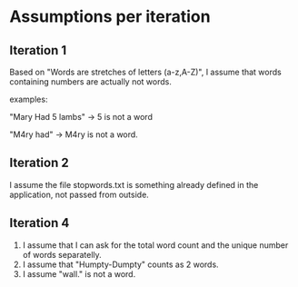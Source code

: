 # Assumptions per iteration

## Iteration 1
Based on "Words are stretches of letters (a-z,A-Z)", I assume that words containing numbers are actually not words.

examples: 

"Mary Had 5 lambs"  -> 5 is not a word

"M4ry had" -> M4ry is not a word.


## Iteration 2 

I assume the file stopwords.txt is something already defined in the application, not passed from outside. 


## Iteration 4
1. I assume that I can ask for the total word count and the unique number of words separatelly. 
2. I assume that "Humpty-Dumpty" counts as 2 words.
4. I assume "wall." is not a word.

